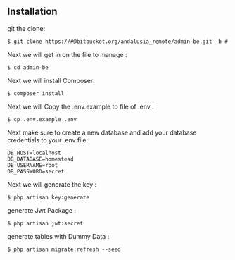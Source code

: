## Installation

git the clone:

    $ git clone https://#@bitbucket.org/andalusia_remote/admin-be.git -b #
Next we will get in on the file to manage :

    $ cd admin-be
    
Next we will install Composer:

    $ composer install 
Next we will Copy the .env.example to file of .env :

    $ cp .env.example .env 

Next make sure to create a new database and add your database credentials to your .env file:

    DB_HOST=localhost
    DB_DATABASE=homestead
    DB_USERNAME=root
    DB_PASSWORD=secret 
 Next we will generate the key :
    
    $ php artisan key:generate 
generate Jwt Package :

    $ php artisan jwt:secret 
     
 generate tables with Dummy Data :
    
    $ php artisan migrate:refresh --seed

